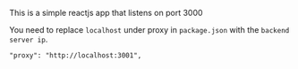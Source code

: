 This is a simple reactjs app that listens on port 3000

You need to replace `localhost` under proxy in `package.json` with the `backend server ip`.

```
"proxy": "http://localhost:3001",
```
